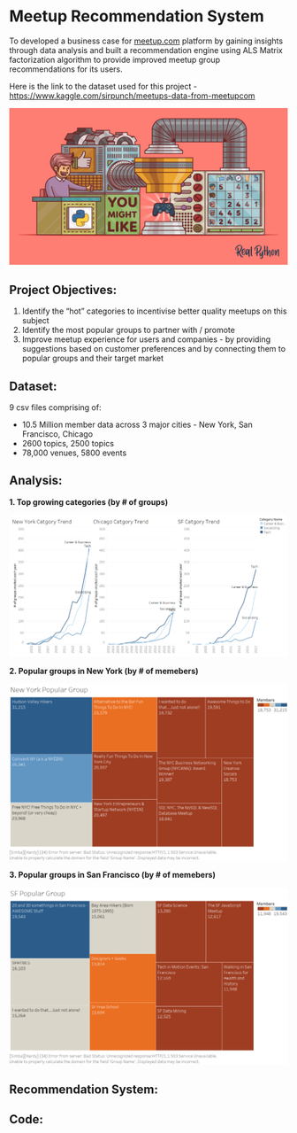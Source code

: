 # Meetup Recommendation System

To developed a business case for [meetup.com](https://www.meetup.com/) platform by gaining insights through data analysis and built a recommendation engine using ALS Matrix factorization algorithm to provide improved meetup group recommendations for its users.

Here is the link to the dataset used for this project - https://www.kaggle.com/sirpunch/meetups-data-from-meetupcom

![alt text](https://github.com/snithin13/Meetup-Recommendation-System/blob/master/Images/Build-a-Recommendation-Engine-With-Collaborative-Filtering.png)

## Project Objectives:

1. Identify the “hot” categories to incentivise better quality meetups on this subject
2. Identify the most popular groups to partner with / promote
3. Improve meetup experience for users and companies - by providing suggestions based on customer preferences and by connecting them to popular groups and their target market

## Dataset:
9 csv files comprising of:
* 10.5 Million member data across 3 major cities - New York, San Francisco, Chicago
* 2600 topics, 2500 topics
* 78,000 venues, 5800 events

## Analysis:

**1. Top growing categories (by # of groups)**

![alt text](https://github.com/snithin13/Meetup-Recommendation-System/blob/master/Images/cat_trend.png)

**2. Popular groups in New York (by # of memebers)**

![alt text](https://github.com/snithin13/Meetup-Recommendation-System/blob/master/Images/NK_group_rank.png)

**3. Popular groups in San Francisco (by # of memebers)**

![alt text](https://github.com/snithin13/Meetup-Recommendation-System/blob/master/Images/SF_group_rank.png)

##  Recommendation System:



## Code:

